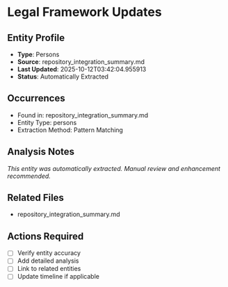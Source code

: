 # Legal Framework Updates

## Entity Profile
- **Type**: Persons
- **Source**: repository_integration_summary.md
- **Last Updated**: 2025-10-12T03:42:04.955913
- **Status**: Automatically Extracted

## Occurrences
- Found in: repository_integration_summary.md
- Entity Type: persons
- Extraction Method: Pattern Matching

## Analysis Notes
*This entity was automatically extracted. Manual review and enhancement recommended.*

## Related Files
- repository_integration_summary.md

## Actions Required
- [ ] Verify entity accuracy
- [ ] Add detailed analysis
- [ ] Link to related entities
- [ ] Update timeline if applicable
